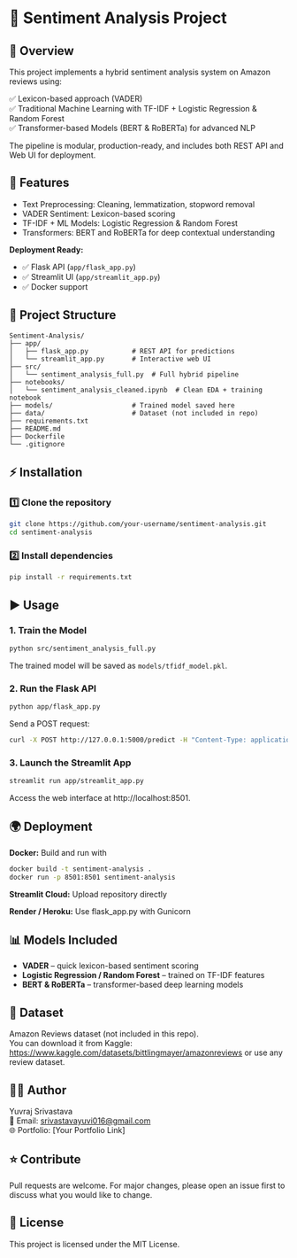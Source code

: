 # 🧠 Sentiment Analysis Project

## 📌 Overview
This project implements a hybrid sentiment analysis system on Amazon reviews using:

✅ Lexicon-based approach (VADER)  
✅ Traditional Machine Learning with TF-IDF + Logistic Regression & Random Forest  
✅ Transformer-based Models (BERT & RoBERTa) for advanced NLP

The pipeline is modular, production-ready, and includes both REST API and Web UI for deployment.

## 🚀 Features
- Text Preprocessing: Cleaning, lemmatization, stopword removal
- VADER Sentiment: Lexicon-based scoring
- TF-IDF + ML Models: Logistic Regression & Random Forest
- Transformers: BERT and RoBERTa for deep contextual understanding

**Deployment Ready:**
- ✅ Flask API (`app/flask_app.py`)
- ✅ Streamlit UI (`app/streamlit_app.py`)
- ✅ Docker support

## 📂 Project Structure
```
Sentiment-Analysis/
├── app/
│   ├── flask_app.py           # REST API for predictions
│   └── streamlit_app.py       # Interactive web UI
├── src/
│   └── sentiment_analysis_full.py  # Full hybrid pipeline
├── notebooks/
│   └── sentiment_analysis_cleaned.ipynb  # Clean EDA + training notebook
├── models/                    # Trained model saved here
├── data/                      # Dataset (not included in repo)
├── requirements.txt
├── README.md
├── Dockerfile
└── .gitignore
```

## ⚡ Installation

### 1️⃣ Clone the repository
```bash
git clone https://github.com/your-username/sentiment-analysis.git
cd sentiment-analysis
```

### 2️⃣ Install dependencies
```bash
pip install -r requirements.txt
```

## ▶️ Usage

### 1. Train the Model
```bash
python src/sentiment_analysis_full.py
```
The trained model will be saved as `models/tfidf_model.pkl`.

### 2. Run the Flask API
```bash
python app/flask_app.py
```
Send a POST request:
```bash
curl -X POST http://127.0.0.1:5000/predict -H "Content-Type: application/json" -d '{"text": "I love this product!"}'
```

### 3. Launch the Streamlit App
```bash
streamlit run app/streamlit_app.py
```
Access the web interface at http://localhost:8501.

## 🌍 Deployment

**Docker:** Build and run with
```bash
docker build -t sentiment-analysis .
docker run -p 8501:8501 sentiment-analysis
```
**Streamlit Cloud:** Upload repository directly

**Render / Heroku:** Use flask_app.py with Gunicorn

## 📊 Models Included
- **VADER** – quick lexicon-based sentiment scoring
- **Logistic Regression / Random Forest** – trained on TF-IDF features
- **BERT & RoBERTa** – transformer-based deep learning models

## 📌 Dataset
Amazon Reviews dataset (not included in this repo).  
You can download it from Kaggle: https://www.kaggle.com/datasets/bittlingmayer/amazonreviews or use any review dataset.

## 👨‍💻 Author
Yuvraj Srivastava  
📧 Email: srivastavayuvi016@gmail.com  
🌐 Portfolio: [Your Portfolio Link]

## ⭐ Contribute
Pull requests are welcome. For major changes, please open an issue first to discuss what you would like to change.

## 📜 License
This project is licensed under the MIT License.
